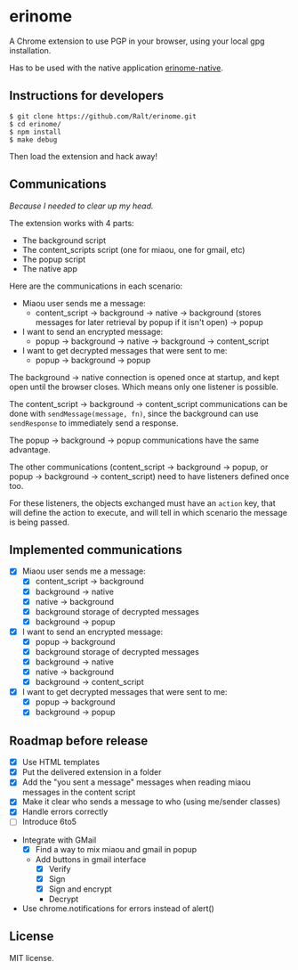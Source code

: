 # erinome

A Chrome extension to use PGP in your browser, using your local gpg installation.

Has to be used with the native application [erinome-native][0].

## Instructions for developers

```
$ git clone https://github.com/Ralt/erinome.git
$ cd erinome/
$ npm install
$ make debug
```

Then load the extension and hack away!

## Communications

*Because I needed to clear up my head.*

The extension works with 4 parts:

- The background script
- The content_scripts script (one for miaou, one for gmail, etc)
- The popup script
- The native app

Here are the communications in each scenario:

- Miaou user sends me a message:
  - content_script -> background -> native -> background (stores
    messages for later retrieval by popup if it isn't open) -> popup
- I want to send an encrypted message:
  - popup -> background -> native -> background -> content_script
- I want to get decrypted messages that were sent to me:
  - popup -> background -> popup

The background -> native connection is opened once at startup, and
kept open until the browser closes. Which means only one listener is
possible.

The content_script -> background -> content_script communications can
be done with `sendMessage(message, fn)`, since the background can use
`sendResponse` to immediately send a response.

The popup -> background -> popup communications have the same
advantage.

The other communications (content_script -> background -> popup, or
popup -> background -> content_script) need to have listeners defined
once too.

For these listeners, the objects exchanged must have an `action` key,
that will define the action to execute, and will tell in which
scenario the message is being passed.

## Implemented communications

- [x] Miaou user sends me a message:
  - [x] content_script -> background
  - [x] background -> native
  - [x] native -> background
  - [x] background storage of decrypted messages
  - [x] background -> popup
- [x] I want to send an encrypted message:
  - [x] popup -> background
  - [x] background storage of decrypted messages
  - [x] background -> native
  - [x] native -> background
  - [x] background -> content_script
- [x] I want to get decrypted messages that were sent to me:
  - [x] popup -> background
  - [x] background -> popup

## Roadmap before release

- [x] Use HTML templates
- [x] Put the delivered extension in a folder
- [x] Add the "you sent a message" messages when reading miaou messages in
  the content script
- [x] Make it clear who sends a message to who (using me/sender classes)
- [x] Handle errors correctly
- [ ] Introduce 6to5
- Integrate with GMail
  - [x] Find a way to mix miaou and gmail in popup
  - Add buttons in gmail interface
    - [x] Verify
	- [x] Sign
	- [x] Sign and encrypt
	- Decrypt
- Use chrome.notifications for errors instead of alert()

## License

MIT license.


  [0]: https://github.com/Ralt/erinome-native
